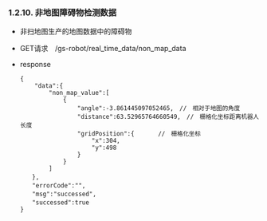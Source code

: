 ### 1.2.10. 非地图障碍物检测数据

  - 非扫地图生产的地图数据中的障碍物

  - GET请求　/gs-robot/real_time_data/non_map_data

  - response

    ```
    {
        "data":{
            "non_map_value":[
                {
                    "angle":-3.861445097052465,　//　相对于地图的角度
                    "distance":63.52965764660549,　//　栅格化坐标距离机器人长度
                    "gridPosition":{　　　　//　栅格化坐标
                        "x":304,
                        "y":498
                    }
                }
            ]
    　　},
    　　"errorCode":"",
    　　"msg":"successed",
    　　"successed":true
    }
    ```